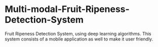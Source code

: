 # Multi-modal-Fruit-Ripeness-Detection-System
Fruit Ripeness Detection System, using deep learning algorithms. This system consists of a mobile application as well to make it user friendly. 
